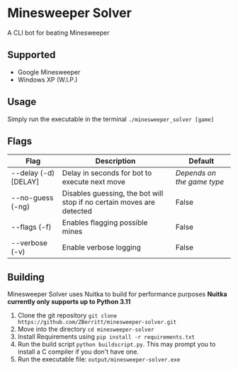# Minesweeper Solver
A CLI bot for beating Minesweeper

## Supported
- Google Minesweeper
- Windows XP (W.I.P.)

## Usage
Simply run the executable in the terminal `./minesweeper_solver [game]`

## Flags
| **Flag**             | **Description**                                                       | **Default**                |
|----------------------|-----------------------------------------------------------------------|----------------------------|
| --delay (-d) [DELAY] | Delay in seconds for bot to execute next move                         | _Depends on the game type_ |
| --no-guess (-ng)     | Disables guessing, the bot will stop if no certain moves are detected | False                      |
| --flags (-f)         | Enables flagging possible mines                                       | False                      |
| --verbose (-v)       | Enable verbose logging                                                | False                      |

## Building
Minesweeper Solver uses Nuitka to build for performance purposes **Nuitka currently only supports up to Python 3.11**

1. Clone the git repository `git clone https://github.com/ZBerritt/minesweeper-solver.git`
2. Move into the directory `cd minesweeper-solver`
3. Install Requirements using `pip install -r requirements.txt`
4. Run the build script `python buildscript.py`. This may prompt you to install a C compiler if you don't have one.
5. Run the executable file: `output/minesweeper-solver.exe`




